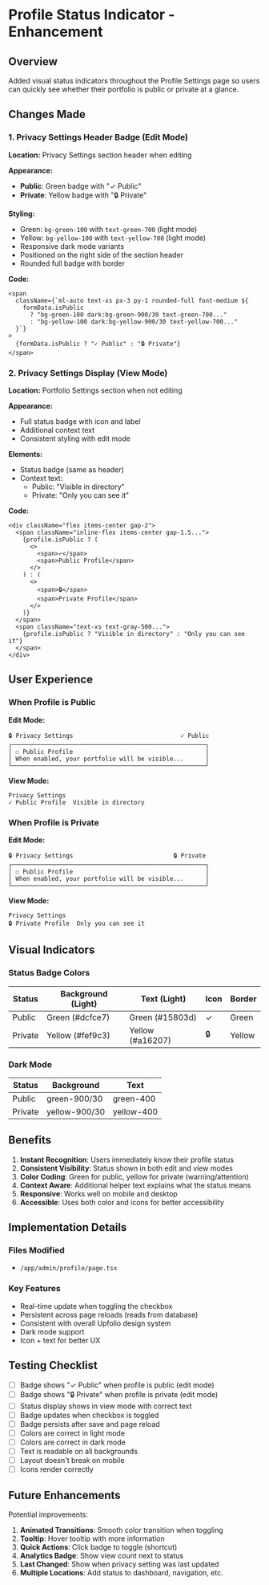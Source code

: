 # Profile Status Indicator - Enhancement

## Overview

Added visual status indicators throughout the Profile Settings page so users can quickly see whether their portfolio is public or private at a glance.

## Changes Made

### 1. Privacy Settings Header Badge (Edit Mode)

**Location:** Privacy Settings section header when editing

**Appearance:**

- **Public**: Green badge with "✓ Public"
- **Private**: Yellow badge with "🔒 Private"

**Styling:**

- Green: `bg-green-100` with `text-green-700` (light mode)
- Yellow: `bg-yellow-100` with `text-yellow-700` (light mode)
- Responsive dark mode variants
- Positioned on the right side of the section header
- Rounded full badge with border

**Code:**

```tsx
<span
  className={`ml-auto text-xs px-3 py-1 rounded-full font-medium ${
    formData.isPublic
      ? "bg-green-100 dark:bg-green-900/30 text-green-700..."
      : "bg-yellow-100 dark:bg-yellow-900/30 text-yellow-700..."
  }`}
>
  {formData.isPublic ? "✓ Public" : "🔒 Private"}
</span>
```

### 2. Privacy Settings Display (View Mode)

**Location:** Portfolio Settings section when not editing

**Appearance:**

- Full status badge with icon and label
- Additional context text
- Consistent styling with edit mode

**Elements:**

- Status badge (same as header)
- Context text:
  - Public: "Visible in directory"
  - Private: "Only you can see it"

**Code:**

```tsx
<div className="flex items-center gap-2">
  <span className="inline-flex items-center gap-1.5...">
    {profile.isPublic ? (
      <>
        <span>✓</span>
        <span>Public Profile</span>
      </>
    ) : (
      <>
        <span>🔒</span>
        <span>Private Profile</span>
      </>
    )}
  </span>
  <span className="text-xs text-gray-500...">
    {profile.isPublic ? "Visible in directory" : "Only you can see it"}
  </span>
</div>
```

## User Experience

### When Profile is Public

**Edit Mode:**

```
🔒 Privacy Settings                              ✓ Public
┌──────────────────────────────────────────────────────┐
│ ☐ Public Profile                                     │
│ When enabled, your portfolio will be visible...      │
└──────────────────────────────────────────────────────┘
```

**View Mode:**

```
Privacy Settings
✓ Public Profile  Visible in directory
```

### When Profile is Private

**Edit Mode:**

```
🔒 Privacy Settings                            🔒 Private
┌──────────────────────────────────────────────────────┐
│ ☐ Public Profile                                     │
│ When enabled, your portfolio will be visible...      │
└──────────────────────────────────────────────────────┘
```

**View Mode:**

```
Privacy Settings
🔒 Private Profile  Only you can see it
```

## Visual Indicators

### Status Badge Colors

| Status  | Background (Light) | Text (Light)     | Icon | Border |
| ------- | ------------------ | ---------------- | ---- | ------ |
| Public  | Green (#dcfce7)    | Green (#15803d)  | ✓    | Green  |
| Private | Yellow (#fef9c3)   | Yellow (#a16207) | 🔒   | Yellow |

### Dark Mode

| Status  | Background    | Text       |
| ------- | ------------- | ---------- |
| Public  | green-900/30  | green-400  |
| Private | yellow-900/30 | yellow-400 |

## Benefits

1. **Instant Recognition**: Users immediately know their profile status
2. **Consistent Visibility**: Status shown in both edit and view modes
3. **Color Coding**: Green for public, yellow for private (warning/attention)
4. **Context Aware**: Additional helper text explains what the status means
5. **Responsive**: Works well on mobile and desktop
6. **Accessible**: Uses both color and icons for better accessibility

## Implementation Details

### Files Modified

- `/app/admin/profile/page.tsx`

### Key Features

- Real-time update when toggling the checkbox
- Persistent across page reloads (reads from database)
- Consistent with overall Upfolio design system
- Dark mode support
- Icon + text for better UX

## Testing Checklist

- [ ] Badge shows "✓ Public" when profile is public (edit mode)
- [ ] Badge shows "🔒 Private" when profile is private (edit mode)
- [ ] Status display shows in view mode with correct text
- [ ] Badge updates when checkbox is toggled
- [ ] Badge persists after save and page reload
- [ ] Colors are correct in light mode
- [ ] Colors are correct in dark mode
- [ ] Text is readable on all backgrounds
- [ ] Layout doesn't break on mobile
- [ ] Icons render correctly

## Future Enhancements

Potential improvements:

1. **Animated Transitions**: Smooth color transition when toggling
2. **Tooltip**: Hover tooltip with more information
3. **Quick Actions**: Click badge to toggle (shortcut)
4. **Analytics Badge**: Show view count next to status
5. **Last Changed**: Show when privacy setting was last updated
6. **Multiple Locations**: Add status to dashboard, navigation, etc.
